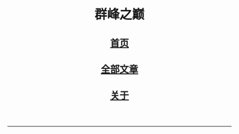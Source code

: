 <!-- header -->
  <header>
          <h1>群峰之巅</h1>
          <h2><a href="/" target="_self">首页</a></h2>
          <h2><a href="/pages.html" target="_self">全部文章</a></h2>
          <h2><a href="/about.html" target="_self">关于</a></h2>
  </header>
   <hr>
<!-- /header -->